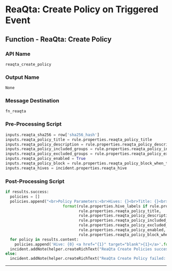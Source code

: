 <!--
    DO NOT MANUALLY EDIT THIS FILE
    THIS FILE IS AUTOMATICALLY GENERATED WITH resilient-sdk codegen
-->

# ReaQta: Create Policy on Triggered Event

## Function - ReaQta: Create Policy

### API Name
`reaqta_create_policy`

### Output Name
`None`

### Message Destination
`fn_reaqta`

### Pre-Processing Script
```python
inputs.reaqta_sha256 = row['sha256_hash']
inputs.reaqta_policy_title = rule.properties.reaqta_policy_title
inputs.reaqta_policy_description = rule.properties.reaqta_policy_description or ''
inputs.reaqta_policy_included_groups = rule.properties.reaqta_policy_included_groups
inputs.reaqta_policy_excluded_groups = rule.properties.reaqta_policy_excluded_groups
inputs.reaqta_policy_enabled = True
inputs.reaqta_policy_block = rule.properties.reaqta_policy_block_when_triggered
inputs.reaqta_hives = incident.properties.reaqta_hive
```

### Post-Processing Script
```python
if results.success:
  policies = []
  policies.append("<br>Policy Parameters:<br>Hives: {}<br>Title: {}<br>Description: {}<br>Included Groups: {}<br>Excluded Groups: {}<br>Enabled: {}<br>Block when Triggered: {}<br>".\
                         format(rule.properties.hive_labels if rule.properties.hive_labels else incident.properties.reaqta_hive,
                                rule.properties.reaqta_policy_title,
                                rule.properties.reaqta_policy_description,
                                rule.properties.reaqta_policy_included_groups,
                                rule.properties.reaqta_policy_excluded_groups,
                                rule.properties.reaqta_policy_enabled,
                                rule.properties.reaqta_policy_block_when_triggered))
  for policy in results.content:
    policies.append('Hive: {0} <a href="{1}" target="blank">{1}</a>'.format(policy.get('policy_hive'), policy.get("policy_url")))
  incident.addNote(helper.createRichText("ReaQta Create Policies successful: {}".format("<br>".join(policies))))
else:
  incident.addNote(helper.createRichText("ReaQta Create Policy failed: {}".format(results.reason)))
```

---

